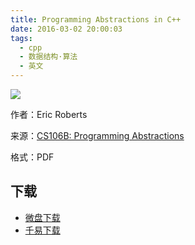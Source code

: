 ```yaml
---
title: Programming Abstractions in C++
date: 2016-03-02 20:00:03
tags:
  - cpp
  - 数据结构·算法
  - 英文
---
```


![](http://ecx.images-amazon.com/images/I/517sK-24wcL._SX400_BO1,204,203,200_.jpg)

作者：Eric Roberts

来源：[CS106B: Programming Abstractions](http://www.stanford.edu/class/cs106b/)

格式：PDF

<!--more-->

## 下载 ##

+ [微盘下载](http://vdisk.weibo.com/s/aADaW4YRjvf0y)
+ [千易下载](http://1000eb.com/1iz4j)